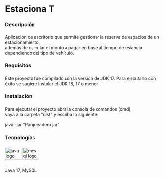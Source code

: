 <h1 align="left">Estaciona T</h1>

###

<h3 align="left">Descripción</h3>

###

<p align="left">Aplicación de escritorio que permite gestionar la reserva de espacios de un estacionamiento, <br>además de calcular el monto a pagar en base al tiempo de estancia dependiendo del tipo de vehículo.</p>

###

<h3 align="left">Requisitos</h3>

###

<p align="left">Este proyecto fue compilado con la versión de JDK 17. Para ejecutarlo con éxito se sugiere instalar el JDK 18, 17 o menor.</p>

###

<h3 align="left">Instalación</h3>

###

<p align="left">Para ejecutar el proyecto abra la consola de comandos (cmd),  <br>vaya a la carpeta "dist" y escriba lo siguiente:<br><br>java -jar "Parqueadero.jar"</p>

###

<h3 align="left">Tecnologías</h3>

###

<div align="left">
  <img src="https://cdn.jsdelivr.net/gh/devicons/devicon/icons/java/java-original.svg" height="40" width="52" alt="java logo"  />
  <img src="https://cdn.jsdelivr.net/gh/devicons/devicon/icons/mysql/mysql-original.svg" height="40" width="52" alt="mysql logo"  />
</div>

###

<p align="left">Java 17, MySQL</p>

###
